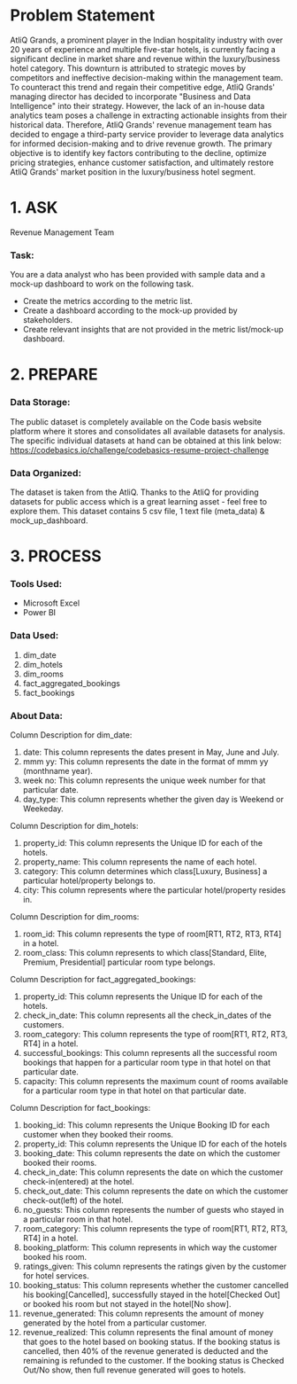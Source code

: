 # Problem Statement  
AtliQ Grands, a prominent player in the Indian hospitality industry with over 20 years of experience and multiple five-star hotels, is currently facing a significant decline in market share and revenue within the luxury/business hotel category. This downturn is attributed to strategic moves by competitors and ineffective decision-making within the management team. To counteract this trend and regain their competitive edge, AtliQ Grands' managing director has decided to incorporate "Business and Data Intelligence" into their strategy. However, the lack of an in-house data analytics team poses a challenge in extracting actionable insights from their historical data. Therefore, AtliQ Grands' revenue management team has decided to engage a third-party service provider to leverage data analytics for informed decision-making and to drive revenue growth. The primary objective is to identify key factors contributing to the decline, optimize pricing strategies, enhance customer satisfaction, and ultimately restore AtliQ Grands' market position in the luxury/business hotel segment.    

# 1. ASK  
Revenue Management Team    

### Task:  
You are a data analyst who has been provided with sample data and a mock-up dashboard to work on the following task.
- Create the metrics according to the metric list.
- Create a dashboard according to the mock-up provided by stakeholders.
- Create relevant insights that are not provided in the metric list/mock-up dashboard.


# 2. PREPARE
### Data Storage:
The public dataset is completely available on the Code basis website platform where it stores and consolidates all available datasets for analysis. The specific individual datasets at hand can be obtained at this link below: https://codebasics.io/challenge/codebasics-resume-project-challenge

### Data Organized:
The dataset is taken from the AtliQ. Thanks to the AtliQ for providing datasets for public access which is a great learning asset - feel free to explore them. This dataset contains 5 csv file, 1 text file (meta_data) & mock_up_dashboard.  


# 3. PROCESS
### Tools Used:
- Microsoft Excel
- Power BI

### Data Used:
1. dim_date
2. dim_hotels
3. dim_rooms
4. fact_aggregated_bookings
5. fact_bookings

### About Data:  
Column Description for dim_date:
1. date: This column represents the dates present in May, June and July.
2. mmm yy: This column represents the date in the format of mmm yy (monthname year).
3. week no: This column represents the unique week number for that particular date.
4. day_type: This column represents whether the given day is Weekend or Weekeday.

Column Description for dim_hotels:
1. property_id: This column represents the Unique ID for each of the hotels.
2. property_name: This column represents the name of each hotel.
3. category: This column determines which class[Luxury, Business] a particular hotel/property belongs to. 
4. city: This column represents where the particular hotel/property resides in.

Column Description for dim_rooms:
1. room_id: This column represents the type of room[RT1, RT2, RT3, RT4] in a hotel.
2. room_class: This column represents to which class[Standard, Elite, Premium, Presidential] particular room type belongs.

Column Description for fact_aggregated_bookings:
1. property_id: This column represents the Unique ID for each of the hotels.
2. check_in_date: This column represents all the check_in_dates of the customers.
3. room_category: This column represents the type of room[RT1, RT2, RT3, RT4] in a hotel.
4. successful_bookings: This column represents all the successful room bookings that happen for a particular room type in that hotel on that particular date.
5. capacity: This column represents the maximum count of rooms available for a particular room type in that hotel on that particular date.

Column Description for fact_bookings:
1. booking_id: This column represents the Unique Booking ID for each customer when they booked their rooms.
2. property_id: This column represents the Unique ID for each of the hotels
3. booking_date: This column represents the date on which the customer booked their rooms.
4. check_in_date: This column represents the date on which the customer check-in(entered) at the hotel.
5. check_out_date: This column represents the date on which the customer check-out(left) of the hotel.
6. no_guests: This column represents the number of guests who stayed in a particular room in that hotel.
7. room_category: This column represents the type of room[RT1, RT2, RT3, RT4] in a hotel.
8. booking_platform: This column represents in which way the customer booked his room.
9. ratings_given: This column represents the ratings given by the customer for hotel services.
10. booking_status: This column represents whether the customer cancelled his booking[Cancelled], successfully stayed in the hotel[Checked Out] or booked his room but not stayed in the hotel[No show].
11. revenue_generated: This column represents the amount of money generated by the hotel from a particular customer.
12. revenue_realized: This column represents the final amount of money that goes to the hotel based on booking status. If the booking status is cancelled, then 40% of the revenue generated is deducted and the remaining is refunded to the customer. If the booking status is Checked Out/No show, then full revenue generated will goes to hotels.
















